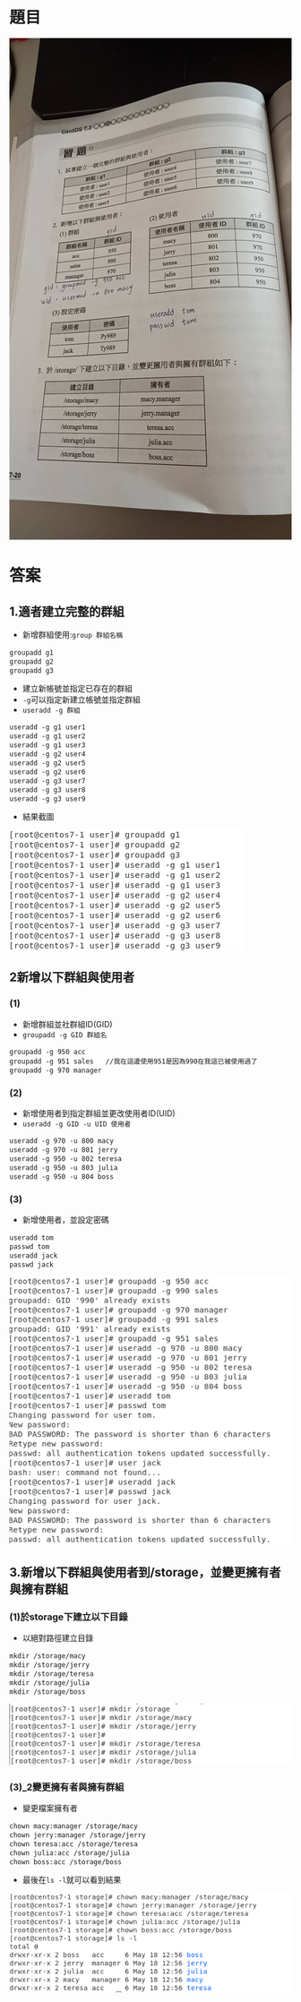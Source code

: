 # 題目
<img src="picture/CH07.jpg">

# 答案
## 1.適者建立完整的群組
* 新增群組使用:`group 群組名稱`
```
groupadd g1
groupadd g2
groupadd g3
```
* 建立新帳號並指定已存在的群組
* `-g`可以指定新建立帳號並指定群組
* `useradd -g 群組`
```
useradd -g g1 user1
useradd -g g1 user2
useradd -g g1 user3
useradd -g g2 user4
useradd -g g2 user5
useradd -g g2 user6
useradd -g g3 user7
useradd -g g3 user8
useradd -g g3 user9
```
* 結果截圖
<img src="picture/(1)試著建立完整的群組與使用者.png">

## 2新增以下群組與使用者
### (1)
* 新增群組並社群組ID(GID)
* `groupadd -g GID 群組名`
```
groupadd -g 950 acc
groupadd -g 951 sales   //我在這邊使用951是因為990在我這已被使用過了
groupadd -g 970 manager
```
### (2)
* 新增使用者到指定群組並更改使用者ID(UID)
* `useradd -g GID -u UID 使用者`
```
useradd -g 970 -u 800 macy
useradd -g 970 -u 801 jerry
useradd -g 950 -u 802 teresa
useradd -g 950 -u 803 julia
useradd -g 950 -u 804 boss
```
### (3)
* 新增使用者，並設定密碼
```
useradd tom
passwd tom
useradd jack
passwd jack
```

<img src="picture/(2)新增以下群組與使用者.png">

## 3.新增以下群組與使用者到/storage，並變更擁有者與擁有群組
### (1)於storage下建立以下目錄
* 以絕對路徑建立目錄
```
mkdir /storage/macy
mkdir /storage/jerry
mkdir /storage/teresa
mkdir /storage/julia
mkdir /storage/boss
```
<img src="picture/(3)_1於storage下建立以下目錄.png">

### (3)_2變更擁有者與擁有群組
* 變更檔案擁有者
```
chown macy:manager /storage/macy
chown jerry:manager /storage/jerry
chown teresa:acc /storage/teresa
chown julia:acc /storage/julia
chown boss:acc /storage/boss
```
* 最後在`ls -l`就可以看到結果
<img src="picture/(3)_2變更擁有者與擁有群組.png">